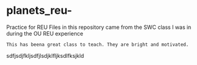 # planets_reu-
Practice for REU 
Files in this repository came from the SWC class I was in during the OU REU experience

	This has beena great class to teach. They are bright and motivated. 
sdfjsdjfkljsdfjlsdjklfljksdlfksjkld
